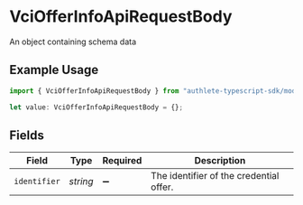 # VciOfferInfoApiRequestBody

An object containing schema data

## Example Usage

```typescript
import { VciOfferInfoApiRequestBody } from "authlete-typescript-sdk/models/operations";

let value: VciOfferInfoApiRequestBody = {};
```

## Fields

| Field                                   | Type                                    | Required                                | Description                             |
| --------------------------------------- | --------------------------------------- | --------------------------------------- | --------------------------------------- |
| `identifier`                            | *string*                                | :heavy_minus_sign:                      | The identifier of the credential offer. |